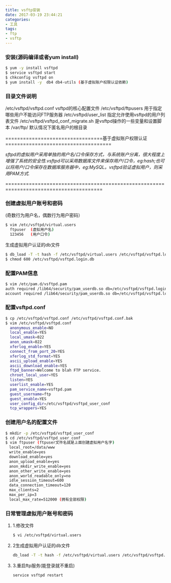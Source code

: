 ```yaml
---
title: vsftp安装
date: 2017-03-19 23:44:21
categories:
- 工具
tags:
- ftp
- vsftp
---
```


### 安装(源码编译或者yum install)

```bash
$ yum -y install vsftpd
$ service vsftpd start
$ chkconfig vsftpd on
$ yum install -y  db4 db4-utils (基于虚拟账户权限认证依赖)
```

### 目录文件说明

  /etc/vsftpd/vsftpd.conf              vsftpd的核心配置文件
  /etc/vsftpd/ftpusers                 用于指定哪些用户不能访问FTP服务器
  /etc/vsftpd/user_list                指定允许使用vsftpd的用户列表文件
  /etc/vsftpd/vsftpd_conf_migrate.sh   是vsftpd操作的一些变量和设置脚本
  /var/ftp/                            默认情况下匿名用户的根目录

=================================基于虚拟账户权限认证====================================

_sftpd的虚拟用户采用单独的用户名/口令保存方式，与系统账户分离，很大程度上增强了系统的安全性.vsftpd可以采用数据库文件来保存用户/口令，eg:hash;也可以将用户/口令保存在数据库服务器中，eg:MySQL。vsftpd验证虚拟用户，则采用PAM方式._

=======================================================================================

### 创建虚拟用户账号和密码

 (奇数行为用户名，偶数行为用户密码）

```bash
$ vim /etc/vsftpd/virtual.users
  ftpuser  (虚拟用户名)
  123456   (用户口令)
```

生成虚拟用户认证的db文件

```bash
$ db_load -T -t hash -f /etc/vsftpd/virtual.users /etc/vsftpd/vsftpd.login.db
$ chmod 600 /etc/vsftpd/vsftpd.login.db
```

### 配置PAM信息

```bash
$ vim /etc/pam.d/vsftpd.pam
auth required /lib64/security/pam_userdb.so db=/etc/vsftpd/vsftpd.login
account required /lib64/security/pam_userdb.so db=/etc/vsftpd/vsftpd.login
```

###  配置vsftpd.conf

```bash
$ cp /etc/vsftpd/vsftpd.conf /etc/vsftpd/vsftpd.conf.bak
$ vim /etc/vsftpd/vsftpd.conf
  anonymous_enable=NO
  local_enable=YES
  local_umask=022
  anon_umask=022   
  xferlog_enable=YES
  connect_from_port_20=YES
  xferlog_std_format=YES
  ascii_upload_enable=YES
  ascii_download_enable=YES
  ftpd_banner=Welcome to blah FTP service.
  chroot_local_user=YES
  listen=YES
  userlist_enable=YES
  pam_service_name=vsftpd.pam
  guest_username=ftp
  guest_enable=YES
  user_config_dir=/etc/vsftpd/vsftpd_user_conf
  tcp_wrappers=YES
```

###  创建用户名的配置文件

```bash
$ mkdir -p /etc/vsftpd/vsftpd_user_conf
$ cd /etc/vsftpd/vsftpd_user_conf
$ vim ftpuser (ftpuser文件名就是上面创建虚拟用户名字)
　local_root=/data/www
　write_enable=yes
　download_enable=yes
　anon_upload_enable=yes
　anon_mkdir_write_enable=yes
　anon_other_write_enable=yes
　anon_world_readable_only=no
　idle_session_timeout=600
　data_connection_timeout=120
　max_clients=2
　max_per_ip=3
　local_max_rate=512000 (拥有全部权限)
```

###  日常管理虚拟用户账号和密码

1. 1.修改文件

   ```bash
   $ vi /etc/vsftpd/virtual.users
   ```

2. 2生成虚拟用户认证的db文件

   ```bash
   db_load -T -t hash -f /etc/vsftpd/virtual.users /etc/vsftpd/vsftpd.login.db
   ```

3. 3.重启ftp服务(能登录就不重启)

   ```bash
   service vsftpd restart
   ```